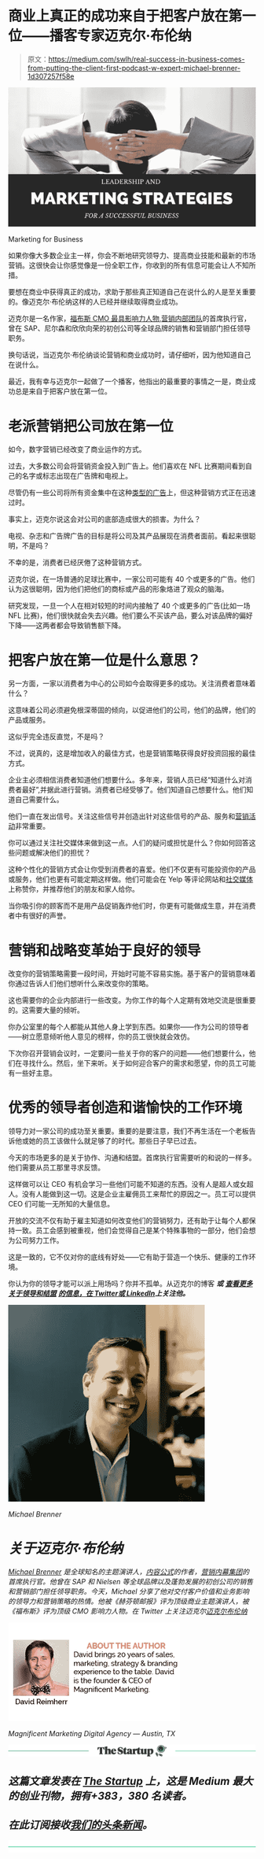 # 商业上真正的成功来自于把客户放在第一位——播客专家迈克尔·布伦纳

> 原文：<https://medium.com/swlh/real-success-in-business-comes-from-putting-the-client-first-podcast-w-expert-michael-brenner-1d307257f58e>

![](img/4cc8691f27667384be7b03660fffc47b.png)

Marketing for Business

如果你像大多数企业主一样，你会不断地研究领导力、提高商业技能和最新的市场营销。这很快会让你感觉像是一份全职工作，你收到的所有信息可能会让人不知所措。

要想在商业中获得真正的成功，求助于那些真正知道自己在说什么的人是至关重要的。像迈克尔·布伦纳这样的人已经并继续取得商业成功。

迈克尔是一名作家，[福布斯 CMO 最具影响力人物](https://www.forbes.com/sites/kimberlywhitler/2017/01/08/the-top-influencers-of-cmos-in-2016/2/#5631c5e924e8),[营销内部团队](https://marketinginsidergroup.com/)的首席执行官，曾在 SAP、尼尔森和欣欣向荣的初创公司等全球品牌的销售和营销部门担任领导职务。

换句话说，当迈克尔·布伦纳谈论营销和商业成功时，请仔细听，因为他知道自己在说什么。

最近，我有幸与迈克尔一起做了一个播客，他指出的最重要的事情之一是，商业成功总是来自于把客户放在第一位。

# 老派营销把公司放在第一位

如今，数字营销已经改变了商业运作的方式。

过去，大多数公司会将营销资金投入到广告上。他们喜欢在 NFL 比赛期间看到自己的名字或标志出现在广告牌和电视上。

尽管仍有一些公司将所有资金集中在这种[类型的广告](http://www.magnificent.com/magnificent-stuff/ppc-advertising-for-beginners)上，但这种营销方式正在迅速过时。

事实上，迈克尔说这会对公司的底部造成很大的损害。为什么？

电视、杂志和广告牌广告的目标是将公司及其产品展现在消费者面前。看起来很聪明，不是吗？

不幸的是，消费者已经厌倦了这种营销方式。

迈克尔说，在一场普通的足球比赛中，一家公司可能有 40 个或更多的广告。他们认为这很聪明，因为他们把他们的商标或产品的形象烙进了观众的脑海。

研究发现，一旦一个人在相对较短的时间内接触了 40 个或更多的广告(比如一场 NFL 比赛)，他们很快就会失去兴趣。他们要么不买该产品，要么对该品牌的偏好下降——这两者都会导致销售额下降。

# 把客户放在第一位是什么意思？

另一方面，一家以消费者为中心的公司如今会取得更多的成功。关注消费者意味着什么？

这意味着公司必须避免根深蒂固的倾向，以促进他们的公司，他们的品牌，他们的产品或服务。

这似乎完全违反直觉，不是吗？

不过，说真的，这是增加收入的最佳方式，也是营销策略获得良好投资回报的最佳方式。

企业主必须相信消费者知道他们想要什么。多年来，营销人员已经“知道什么对消费者最好”,并据此进行营销。消费者已经受够了。他们知道自己想要什么。他们知道自己需要什么。

他们一直在发出信号。关注这些信号并创造出针对这些信号的产品、服务和[营销活动](http://www.magnificent.com/magnificent-stuff/benefits-of-ppc-campaign)非常重要。

你可以通过关注社交媒体来做到这一点。人们的疑问或担忧是什么？你如何回答这些问题或解决他们的担忧？

这种个性化的营销方式会让你受到消费者的喜爱。他们不仅更有可能投资你的产品或服务，他们也更有可能定期这样做。他们可能会在 Yelp 等评论网站和[社交媒体](http://www.magnificent.com/magnificent-stuff/the-power-of-sales-and-social-media)上称赞你，并推荐他们的朋友和家人给你。

当你吸引你的顾客而不是用产品促销轰炸他们时，你更有可能做成生意，并在消费者中有很好的声誉。

# 营销和战略变革始于良好的领导

改变你的营销策略需要一段时间，开始时可能不容易实施。基于客户的营销意味着你通过告诉人们他们想听什么来改变你的策略。

这也需要你的企业内部进行一些改变。为你工作的每个人定期有效地交流是很重要的。这需要大量的倾听。

你办公室里的每个人都能从其他人身上学到东西。如果你——作为公司的领导者——树立愿意倾听他人意见的榜样，你的员工很快就会效仿。

下次你召开营销会议时，一定要问一些关于你的客户的问题——他们想要什么，他们在寻找什么。然后，坐下来听。关于如何迎合客户的需求和愿望，你的员工可能有一些好主意。

# 优秀的领导者创造和谐愉快的工作环境

领导力对一家公司的成功至关重要。重要的是要注意，我们不再生活在一个老板告诉他或她的员工该做什么就足够了的时代。那些日子早已过去。

今天的市场更多的是关于协作、沟通和结盟。首席执行官需要听的和说的一样多。他们需要从员工那里寻求反馈。

这样做可以让 CEO 有机会学习一些他们可能不知道的东西。没有人是超人或女超人。没有人能做到这一切。这是企业主雇佣员工来帮忙的原因之一。员工可以提供 CEO 们可能一无所知的大量信息。

开放的交流不仅有助于雇主知道如何改变他们的营销努力，还有助于让每个人都保持一致。员工会感到被重视，他们会觉得自己是某个特殊事物的一部分，他们会想为公司努力工作。

这是一致的，它不仅对你的底线有好处——它有助于营造一个快乐、健康的工作环境。

你认为你的领导才能可以派上用场吗？你并不孤单。从迈克尔的博客 ***或*** [***查看更多关于领导和结盟***](https://twitter.com/BrennerMichael?ref_src=twsrc%5egoogle|twcamp%5eserp|twgr%5eauthor) [***的信息，在 Twitter***](http://michaelbrenner.monumentalshift.com/)*[***或 LinkedIn***](https://www.linkedin.com/in/michaelbrenner)***上关注他。****

*![](img/9efda309e0ec703e7d545e63b1675b98.png)*

*Michael Brenner*

# *关于迈克尔·布伦纳*

*[Michael Brenner](https://www.linkedin.com/in/michaelbrenner) 是全球知名的主题演讲人，[内容公式](http://www.amazon.com/Content-Formula-Calculate-Marketing-Never/dp/0997050802/)的作者，[营销内幕集团](http://marketinginsidergroup.com/)的首席执行官。他曾在 SAP 和 Nielsen 等全球品牌以及蓬勃发展的初创公司的销售和营销部门担任领导职务。今天，Michael 分享了他对交付客户价值和业务影响的领导力和营销策略的热情。他被《赫芬顿邮报》评为顶级商业主题演讲人，被《福布斯》评为顶级 CMO 影响力人物。在 Twitter 上关注迈克尔[迈克尔布伦纳](https://medium.com/u/d83f238edc31?source=post_page-----1d307257f58e--------------------------------)*

*![](img/d8ac91654059b07addd582212848981f.png)*

*Magnificent Marketing Digital Agency — Austin, TX*

*[![](img/308a8d84fb9b2fab43d66c117fcc4bb4.png)](https://medium.com/swlh)*

## *这篇文章发表在 [The Startup](https://medium.com/swlh) 上，这是 Medium 最大的创业刊物，拥有+383，380 名读者。*

## *在此订阅接收[我们的头条新闻](http://growthsupply.com/the-startup-newsletter/)。*

*[![](img/b0164736ea17a63403e660de5dedf91a.png)](https://medium.com/swlh)*